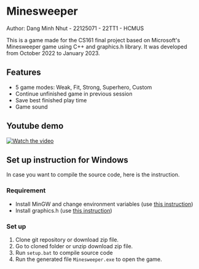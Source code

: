# Minesweeper
Author: Dang Minh Nhut - 22125071 - 22TT1 - HCMUS

This is a game made for the CS161 final project based on 
Microsoft's Minesweeper game using C++ and graphics.h 
library. It was developed from October 2022 to January 2023.

## Features
- 5 game modes: Weak, Fit, Strong, Superhero, Custom 
- Continue unfinished game in previous session
- Save best finished play time
- Game sound 

## Youtube demo
[![Watch the video](https://img.youtube.com/vi/4dfjIGfTMjc/hqdefault.jpg)](https://youtu.be/4dfjIGfTMjc)

## Set up instruction for Windows
In case you want to compile the source code, here is the instruction.
### Requirement 
- Install MinGW and change environment variables (use [this instruction](https://www.geeksforgeeks.org/installing-mingw-tools-for-c-c-and-changing-environment-variable/))
- Install graphics.h (use [this instruction](https://github.com/BJMinhNhut/graphics.h))
### Set up
1. Clone git repository or download zip file.
2. Go to cloned folder or unzip download zip file.
3. Run `setup.bat` to compile source code 
4. Run the generated file `Minesweeper.exe` to open the game. 
